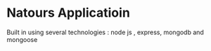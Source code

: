 # Natours Applicatioin

Built in using several technologies : node js , express, mongodb and mongoose
